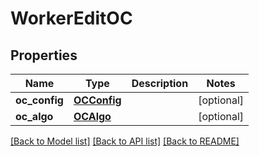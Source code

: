 # WorkerEditOC

## Properties
Name | Type | Description | Notes
------------ | ------------- | ------------- | -------------
**oc_config** | [**OCConfig**](OCConfig.md) |  | [optional] 
**oc_algo** | [**OCAlgo**](OCAlgo.md) |  | [optional] 

[[Back to Model list]](../README.md#documentation-for-models) [[Back to API list]](../README.md#documentation-for-api-endpoints) [[Back to README]](../README.md)



